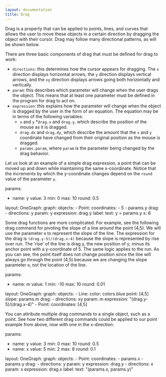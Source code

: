 ```yaml
---
layout: documentation
title: Drag
---
```


Drag is a property that can be applied to points, lines, and curves that allows the user to move these objects in a certain direction by dragging the object with their cursor. Drag may follow many directional patterns, as will be shown below. 

There are three basic components of drag that must be defined for drag to work: 
* `directions`: this determines how the cursor appears for dragging. The `x` direction displays horizontal arrows, the `y` direction displays vertical arrows, and the `xy` direction displays arrows going both horizontally and vertically. 
* `param`: this describes which parameter will change when the user drags the object. This means that at least one parameter must be defined in the program for drag to act on. 
* `expression`: this explains how the parameter will change when the object is dragged by the user in the form of an equation. The equation may be in terms of the following variables: 
    * `x` and `y`
    *`drag.x` and `drag.y`, which describe the position of the mouse as it is dragged. 
    * `drag.dx` and `drag.dy`, which describe the amount that the `x` and `y` coordinate have changed from their original position as the mouse is dragged. 
    * `params.param`, where `param` is the parameter being changed by the drag behavior. 

Let us look at an example of a simple drag expression, a point that can be moved up and down while maintaining the same x-coordinate. Notice that the increments by which the y-coordinate changes depend on the `round` value of the parameter `y`. 


<div width="500" height="425" class="codePreview">

params:
- name: y
  value: 3
  min: 0
  max: 10
  round: 0.5
  
layout:
  OneGraph:
    graph:
      objects:
      - Point:
         coordinates:
         - 5
         - params.y
         drag:
         - directions: y
           param: y
           expression: drag.y
         label:
            text: y = params.y
            x: 6

</div>


Some drag functions are more complicated. For example, see the following drag command for pivoting the slope of a line around the point (4,5). We will use the parameter `m` to represent the slope of the line. The expression for the drag is  `(drag.y-5)/(drag.x-4)` because the slope is represented by rise over run. The 'rise' of the line is drag.y, the new position of y, minus its anchor point with a y-coordinate of 5. The same logic applies to the run. As you can see, the point itself does not change position since the line will always go through the point (4,5) because we are changing the slope parameter `m`, not the location of the line.  

<div width="500" height="425" class="codePreview">

params:
- name: m
  value: 1
  min: -10
  max: 10
  round: 0.01

layout:
  OneGraph:
    graph:
      objects:
      - Line:
          color: colors.blue
          point: [4,5]
          slope: params.m
          drag:
          - directions: xy
            param: m
            expression: "(drag.y-5)/(drag.x-4)"
      - Point:
          coordinates: [4,5]
          
</div>

You can attribute multiple drag commands to a single object, such as a point. See how two different drag commands could be applied to our point example from above, now with one in the x-direction: 

<div width="500" height="425" class="codePreview">

params:
- name: y
  value: 3
  min: 0
  max: 10
  round: 0.5
- name: x
  value: 5
  min: 2
  max: 8
  round: 0.1
  
layout:
  OneGraph:
    graph:
      objects:
      - Point:
         coordinates:
         - params.x
         - params.y
         drag:
         - directions: y
           param: y
           expression: drag.y
         - directions: x
           param: x
           expression: drag.x
         label: 
           text: "(params.x, params.y)"

</div>